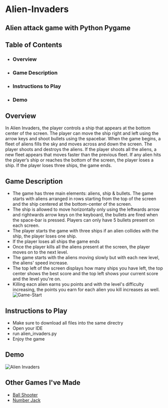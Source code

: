 # Alien-Invaders
## Alien attack game with Python Pygame

## Table of Contents  
* ### Overview  
* ### Game Description  
* ### Instructions to Play  
* ### Demo

## Overview
In Alien Invaders, the player controls a ship that appears at 
the bottom center of the screen. The player can move the ship 
right and left using the arrow keys and shoot bullets using the 
spacebar. When the game begins, a fleet of aliens fills the sky 
and moves across and down the screen. The player shoots and 
destroys the aliens. If the player shoots all the aliens, a new fleet 
appears that moves faster than the previous fleet. If any alien hits 
the player’s ship or reaches the bottom of the screen, the player 
loses a ship. If the player loses three ships, the game ends.

## Game Description 
* The game has three main elements: aliens, ship & bullets. The game starts with aliens arranged in rows starting from the top of the screen and the ship centered at the bottom-center of the screen.   
* The ship is allowed to move horizontally only using the leftwards arrow and rightwards arrow keys on the keyboard, the bullets are fired when the space-bar is pressed. Players can only have 5 bullets present on each screen.  
* The player starts the game with three ships if an alien collides with the ship, the player loses one ship.
* If the player loses all ships the game ends   
* Once the player kills all the aliens present at the screen, the player moves on to the next level.  
* The game starts with the aliens moving slowly but with each new level, the aliens' speed increase.  
* The top left of the screen displays how many ships you have left, the top center shows the best score and the top left shows your current score and the level you're on.
* Killing eacn alien earns you points and with the level's difficulty increasing, the points you earn for each alien you kill increases as well.
![Game-Start](https://media.giphy.com/media/PuRpOU9Nu3suhQaF7D/giphy.gif)  

## Instructions to Play
* Make sure to download all files into the same directry
* Open your IDE
* run alien_invaders.py
* Enjoy the game

## Demo
![Alien Invaders](https://media.giphy.com/media/PuRpOU9Nu3suhQaF7D/giphy.gif)

<!-- ## Play
[Alien Invasion]( https://preciousnwaoha.github.io/port)   -->

## Other Games I've Made
* [Ball Shooter]( https://preciousnwaoha.github.io/ball-shooter)  
* [Number Jack]( https://preciousnwaoha.github.io/NumberJack)